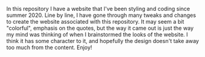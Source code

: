 In this repository I have a website that I've been styling and coding since summer 2020. Line by line, I have gone through many tweaks and changes to create the website
associated with this repository. It may seem a bit "colorful", emphasis on the quotes, but the way it came out is just the way my mind was thinking of when I brainstormed
the looks of the website. I think it has some character to it, and hopefully the design doesn't take away too much from the content. Enjoy!
